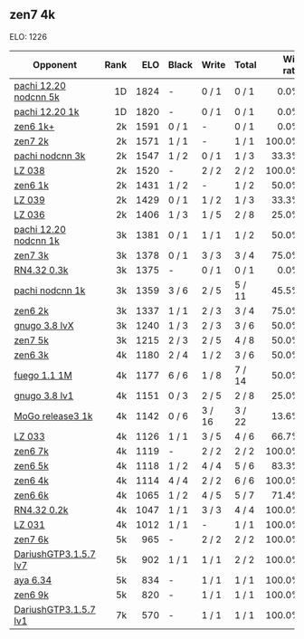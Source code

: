 ## zen7 4k ##

ELO: 1226

Opponent | Rank | ELO | Black | Write | Total | Win rate
---------|-----:|----:|-------|-------|-------|-------:
[pachi 12.20 nodcnn 5k](pachi%2012.20%20nodcnn%205k.md) | 1D | 1824 | - | 0 / 1 | 0 / 1 | 0.0%
[pachi 12.20 1k](pachi%2012.20%201k.md) | 1D | 1820 | - | 0 / 1 | 0 / 1 | 0.0%
[zen6 1k+](zen6%201k+.md) | 2k | 1591 | 0 / 1 | - | 0 / 1 | 0.0%
[zen7 2k](zen7%202k.md) | 2k | 1571 | 1 / 1 | - | 1 / 1 | 100.0%
[pachi nodcnn 3k](pachi%20nodcnn%203k.md) | 2k | 1547 | 1 / 2 | 0 / 1 | 1 / 3 | 33.3%
[LZ 038](LZ%20038.md) | 2k | 1520 | - | 2 / 2 | 2 / 2 | 100.0%
[zen6 1k](zen6%201k.md) | 2k | 1431 | 1 / 2 | - | 1 / 2 | 50.0%
[LZ 039](LZ%20039.md) | 2k | 1429 | 0 / 1 | 1 / 2 | 1 / 3 | 33.3%
[LZ 036](LZ%20036.md) | 2k | 1406 | 1 / 3 | 1 / 5 | 2 / 8 | 25.0%
[pachi 12.20 nodcnn 1k](pachi%2012.20%20nodcnn%201k.md) | 3k | 1381 | 0 / 1 | 1 / 1 | 1 / 2 | 50.0%
[zen7 3k](zen7%203k.md) | 3k | 1378 | 0 / 1 | 3 / 3 | 3 / 4 | 75.0%
[RN4.32 0.3k](RN4.32%200.3k.md) | 3k | 1375 | - | 0 / 1 | 0 / 1 | 0.0%
[pachi nodcnn 1k](pachi%20nodcnn%201k.md) | 3k | 1359 | 3 / 6 | 2 / 5 | 5 / 11 | 45.5%
[zen6 2k](zen6%202k.md) | 3k | 1337 | 1 / 1 | 2 / 3 | 3 / 4 | 75.0%
[gnugo 3.8 lvX](gnugo%203.8%20lvX.md) | 3k | 1240 | 1 / 3 | 2 / 3 | 3 / 6 | 50.0%
[zen7 5k](zen7%205k.md) | 3k | 1215 | 2 / 3 | 2 / 5 | 4 / 8 | 50.0%
[zen6 3k](zen6%203k.md) | 4k | 1180 | 2 / 4 | 1 / 2 | 3 / 6 | 50.0%
[fuego 1.1 1M](fuego%201.1%201M.md) | 4k | 1177 | 6 / 6 | 1 / 8 | 7 / 14 | 50.0%
[gnugo 3.8 lv1](gnugo%203.8%20lv1.md) | 4k | 1151 | 0 / 3 | 2 / 5 | 2 / 8 | 25.0%
[MoGo release3 1k](MoGo%20release3%201k.md) | 4k | 1142 | 0 / 6 | 3 / 16 | 3 / 22 | 13.6%
[LZ 033](LZ%20033.md) | 4k | 1126 | 1 / 1 | 3 / 5 | 4 / 6 | 66.7%
[zen6 7k](zen6%207k.md) | 4k | 1119 | - | 2 / 2 | 2 / 2 | 100.0%
[zen6 5k](zen6%205k.md) | 4k | 1118 | 1 / 2 | 4 / 4 | 5 / 6 | 83.3%
[zen6 4k](zen6%204k.md) | 4k | 1114 | 4 / 4 | 2 / 2 | 6 / 6 | 100.0%
[zen6 6k](zen6%206k.md) | 4k | 1065 | 1 / 2 | 4 / 5 | 5 / 7 | 71.4%
[RN4.32 0.2k](RN4.32%200.2k.md) | 4k | 1047 | 1 / 1 | 3 / 3 | 4 / 4 | 100.0%
[LZ 031](LZ%20031.md) | 4k | 1012 | 1 / 1 | - | 1 / 1 | 100.0%
[zen7 6k](zen7%206k.md) | 5k | 965 | - | 2 / 2 | 2 / 2 | 100.0%
[DariushGTP3.1.5.7 lv7](DariushGTP3.1.5.7%20lv7.md) | 5k | 902 | 1 / 1 | 1 / 1 | 2 / 2 | 100.0%
[aya 6.34](aya%206.34.md) | 5k | 834 | - | 1 / 1 | 1 / 1 | 100.0%
[zen6 9k](zen6%209k.md) | 5k | 820 | - | 1 / 1 | 1 / 1 | 100.0%
[DariushGTP3.1.5.7 lv1](DariushGTP3.1.5.7%20lv1.md) | 7k | 570 | - | 1 / 1 | 1 / 1 | 100.0%
